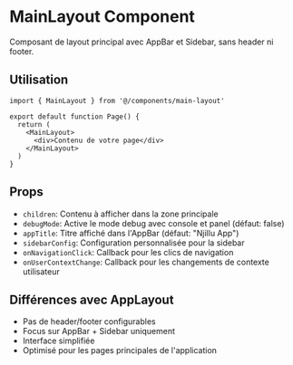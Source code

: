 # MainLayout Component

Composant de layout principal avec AppBar et Sidebar, sans header ni footer.

## Utilisation

```tsx
import { MainLayout } from '@/components/main-layout'

export default function Page() {
  return (
    <MainLayout>
      <div>Contenu de votre page</div>
    </MainLayout>
  )
}
```

## Props

- `children`: Contenu à afficher dans la zone principale
- `debugMode`: Active le mode debug avec console et panel (défaut: false)
- `appTitle`: Titre affiché dans l'AppBar (défaut: "Njillu App")
- `sidebarConfig`: Configuration personnalisée pour la sidebar
- `onNavigationClick`: Callback pour les clics de navigation
- `onUserContextChange`: Callback pour les changements de contexte utilisateur

## Différences avec AppLayout

- Pas de header/footer configurables
- Focus sur AppBar + Sidebar uniquement
- Interface simplifiée
- Optimisé pour les pages principales de l'application